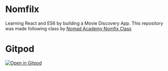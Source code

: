 # Nomfilx
Learning React and ES6 by building a Movie Discovery App.
This repository was made following class by [Nomad Academy Nomfix Class](https://academy.nomadcoders.co/courses/436641/)

# Gitpod
[![Open in Gitpod](https://gitpod.io/button/open-in-gitpod.svg)](https://gitpod.io#snapshot/f336c86b-64b1-44a2-9ca2-fcb7b23f2042)
